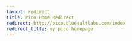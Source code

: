 ```yaml
---
layout: redirect
title: Pico Home Redirect
redirect: http://pico.bluesaltlabs.com/index
redirect_title: my pico homepage
---
```


